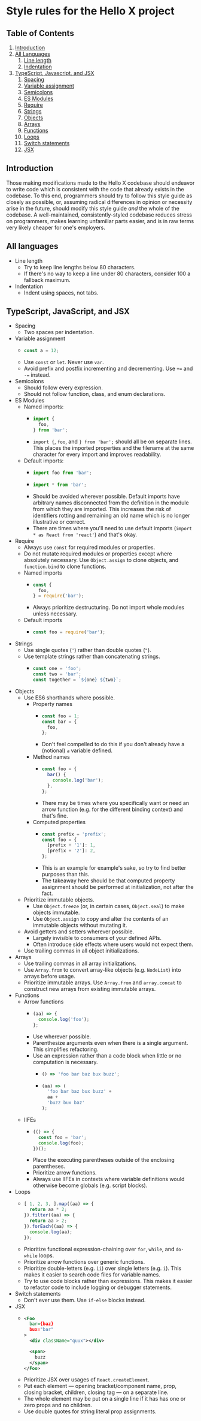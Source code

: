 # Style rules for the Hello X project

## Table of Contents

1. [Introduction](#introduction)
2. [All Languages](#all-languages)
    1. [Line length](#all-lang-line-length)
    2. [Indentation](#all-lang-line-length)
3. [TypeScript, Javascript, and JSX](#ts-js-jsx)
    1. [Spacing](#ts-js-jsx-spacing)
    2. [Variable assignment](#ts-js-jsx-variable-assignment)
    3. [Semicolons](#ts-js-jsx-semicolons)
    4. [ES Modules](#ts-js-es-modules)
    5. [Require](#ts-js-jsx-require)
    6. [Strings](#ts-js-jsx-strings)
    7. [Objects](#ts-js-jsx-objects)
    8. [Arrays](#ts-js-jsx-arrays)
    9. [Functions](#ts-js-jsx-functions)
    10. [Loops](#ts-js-jsx-loops)
    10. [Switch statements](#ts-js-jsx-switch-statements)
    10. [JSX](#ts-js-jsx-jsx)

<a name="introduction"></a>
## Introduction

Those making modifications made to the Hello X codebase should endeavor to write code which is consistent with the code that already exists in the codebase. To this end, programmers should try to follow this style guide as closely as possible, or, assuming radical differences in opinion or necessity arise in the future, should modify this style guide *and* the whole of the codebase. A well-maintained, consistently-styled codebase reduces stress on programmers, makes learning unfamiliar parts easier, and is in raw terms very likely cheaper for one's employers.

<a name="all-languages"></a>
## All languages

* Line length
    * Try to keep line lengths below 80 characters.
    * If there's no way to keep a line under 80 characters, consider 100 a fallback maximum.
* Indentation
    * Indent using spaces, not tabs.

<a name="ts-js-jsx"></a>
## TypeScript, JavaScript, and JSX

<a name="ts-js-jsx-spacing"></a>
* Spacing
    * Two spaces per indentation.
<a name="ts-js-jsx-variable-assignment"></a>
* Variable assignment
    * ```javascript
      const a = 12;
      ```
    * Use `const` or `let`. Never use `var`.
    * Avoid prefix and postfix incrementing and decrementing. Use `+=` and `-=` instead.
<a name="ts-js-jsx-semicolons"></a>
* Semicolons
    * Should follow every expression.
    * Should not follow function, class, and enum declarations.
<a name="ts-js-jsx-es-modules"></a>
* ES Modules
    * Named imports:
        * ```javascript
          import {
            foo,
          } from 'bar';
          ```
        * `import {`, `foo`, and `} from 'bar';` should all be on separate lines. This places the imported properties and the filename at the same character for every import and improves readability.
    * Default imports:
        * ```javascript
          import foo from 'bar';
          ```
        * ```javascript
          import * from 'bar';
          ```
        * Should be avoided wherever possible. Default imports have arbitrary names disconnected from the definition in the module from which they are imported. This increases the risk of identifiers rotting and remaining an old name which is no longer illustrative or correct.
        *  There are times where you'll need to use default imports (`import * as React from 'react'`) and that's okay.
<a name="ts-js-jsx-require"></a>
* Require
    * Always use `const` for required modules or properties.
    * Do not mutate required modules or properties except where absolutely necessary. Use `Object.assign` to clone objects, and `function.bind` to clone functions.
    * Named imports
        * ```javascript
          const {
            foo,
          } = require('bar');
          ```
        * Always prioritize destructuring. Do not import whole modules unless necessary.
    * Default imports
        * ```javascript
          const foo = require('bar');
          ```
<a name="ts-js-jsx-strings"></a>
* Strings
     * Use single quotes (`'`) rather than double quotes (`"`).
     * Use template strings rather than concatenating strings.
        * ```javascript
          const one = 'foo';
          const two = 'bar';
          const together = `${one} ${two}`;
          ```
<a name="ts-js-jsx-objects"></a>
* Objects
    * Use ES6 shorthands where possible.
        * Property names
            * ```javascript
              const foo = 1;
              const bar = {
                foo,
              };
              ```
            * Don't feel compelled to do this if you don't already have a (notional) `a` variable defined.
        * Method names
            * ```javascript
              const foo = {
                bar() {
                  console.log('bar');
                },
              };
           * There may be times where you specifically want or need an arrow function (e.g. for the different binding context) and that's fine.
        * Computed properties
            * ```javascript
              const prefix = 'prefix';
              const foo = {
                [prefix + '1']: 1,
                [prefix + '2']: 2,
              };
              ```
            * This is an example for example's sake, so try to find better purposes than this.
            * The takeaway here should be that computed property assignment should be performed at initialization, not after the fact.
    * Prioritize immutable objects.
        * Use `Object.freeze` (or, in certain cases, `Object.seal`) to make objects immutable.
        * Use `Object.assign` to copy and alter the contents of an immutable objects without mutating it.
    * Avoid getters and setters wherever possible.
        * Largely invisible to consumers of your defined APIs.
        * Often introduce side effects where users would not expect them.
    * Use trailing commas in all object initializations.
<a name="ts-js-jsx-arrays"></a>
* Arrays
    * Use trailing commas in all array initializations.
    * Use `Array.from` to convert array-like objects (e.g. `NodeList`) into arrays before usage.
    * Prioritize immutable arrays. Use `Array.from` and `array.concat` to construct new arrays from existing immutable arrays. 
<a name="ts-js-jsx-functions"></a>
* Functions
    * Arrow functions
        * ```javascript
          (aa) => {
            console.log('foo');
          };
          ```
        * Use wherever possible.
        * Parenthesize arguments even when there is a single argument. This simplifies refactoring.
        * Use an expression rather than a code block when little or no computation is necessary.
            * ```javascript
              () => 'foo bar baz bux buzz';
            * ```javascript
              (aa) => (
                'foo bar baz bux buzz' +
                aa +
                'buzz bux baz'
              );
              ```
    * IIFEs
        * ```javascript
          (() => {
            const foo = 'bar';
            console.log(foo);
          })();
          ```
        * Place the executing parentheses outside of the enclosing parentheses.
        * Prioritize arrow functions.
        * Always use IIFEs in contexts where variable definitions would otherwise become globals (e.g. script blocks).
<a name="ts-js-jsx-loops"></a>
* Loops
    * ```javascript
      [ 1, 2, 3, ].map((aa) => {
        return aa * 2;
      }).filter((aa) => {
        return aa > 2;
      }).forEach((aa) => {
        console.log(aa);
      });
      ```
    * Prioritize functional expression-chaining over `for`, `while`, and `do-while` loops.
    * Prioritize arrow functions over generic functions.
    * Prioritize double-letters (e.g. `ii`) over single letters (e.g. `i`). This makes it easier to search code files for variable names.
    * Try to use code blocks rather than expressions. This makes it easier to refactor code to include logging or debugger statements.
<a name="ts-js-jsx-switch-statements"></a>
* Switch statements
    * Don't ever use them. Use `if-else` blocks instead.
<a name="ts-js-jsx-jsx"></a>
* JSX
  * ```xml
    <Foo
      bar={baz}
      bux="bar"
    >
      <div className="quux"></div>

      <span>
        buzz
      </span>
    </Foo>
    ```
  * Prioritize JSX over usages of `React.createElement`.
  * Put each element — opening bracket/component name, prop, closing bracket, children, closing tag — on a separate line.
  * The whole element may be put on a single line if it has has one or zero props and no children. 
  * Use double quotes for string literal prop assignments.